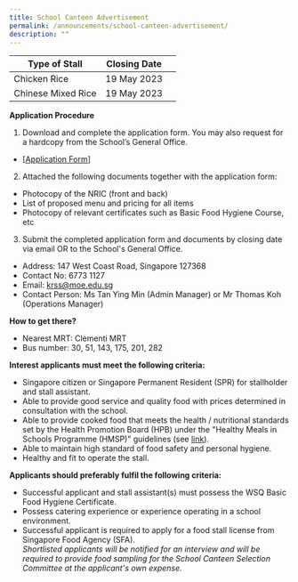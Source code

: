 ```yaml
---
title: School Canteen Advertisement
permalink: /announcements/school-canteen-advertisement/
description: ""
---
```

| Type of Stall | Closing Date |  |
| -------- | -------- | -------- |
| Chicken Rice  | 19 May 2023    |    
| Chinese Mixed Rice  | 19 May 2023    |  

**Application Procedure** 
1. Download and complete the application form. You may also request for a hardcopy from the School’s General Office. 
* [[Application Form](/files/kent%20ridge%20sec_canteen%20application%20form.pdf)] 
2. Attached the following documents together with the application form:
 * Photocopy of the NRIC (front and back) 
 * List of proposed menu and pricing for all items 
 * Photocopy of relevant certificates such as Basic Food Hygiene Course, etc 
3. Submit the completed application form and documents by closing date via email OR to the School's General Office. 
* Address: 147 West Coast Road, Singapore 127368
* Contact No: 6773 1127 
* Email: krss@moe.edu.sg
* Contact Person: Ms Tan Ying Min (Admin Manager) or Mr Thomas Koh (Operations Manager)

**How to get there?**
* Nearest MRT: Clementi MRT
* Bus number: 30, 51, 143, 175, 201, 282

**Interest applicants must meet the following criteria:**
* Singapore citizen or Singapore Permanent Resident (SPR) for stallholder and stall assistant.
* Able to provide good service and quality food with prices determined in consultation with the school. 
* Able to provide cooked food that meets the health / nutritional standards set by the Health Promotion Board (HPB) under the "Healthy Meals in Schools Programme (HMSP)" guidelines (see [link](https://www.hpb.gov.sg/schools/school-programmes/healthy-meals-in-schools-programme)). 
* Able to maintain high standard of food safety and personal hygiene. 
* Healthy and fit to operate the stall. 

**Applicants should preferably fulfil the following criteria:** 
* Successful applicant and stall assistant(s) must possess the WSQ Basic Food Hygiene Certificate. 
* Possess catering experience or experience operating in a school environment. 
* Successful applicant is required to apply for a food stall license from Singapore Food Agency (SFA). <br>
*Shortlisted applicants will be notified for an interview and will be required to provide food sampling for the School Canteen Selection Committee at the applicant's own expense.*